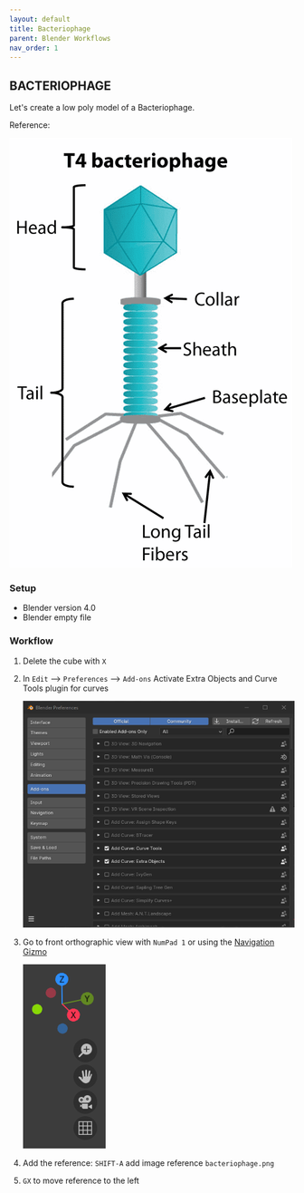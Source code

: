 ```yaml
---
layout: default
title: Bacteriophage
parent: Blender Workflows
nav_order: 1
---
```


## BACTERIOPHAGE

Let's create a low poly model of a Bacteriophage.

Reference: 

![bacteriophage reference](../../assets/images/bacteriophage.png)


### Setup

 * Blender version 4.0
 * Blender empty file

### Workflow

1. Delete the cube with `X`
2. In `Edit` --> `Preferences` --> `Add-ons` Activate Extra Objects and Curve Tools plugin for curves 

    ![addons](../../assets/images/Curve_and_Extra_tools.PNG)

3. Go to front orthographic view with `NumPad 1` or using the [Navigation Gizmo](https://docs.blender.org/manual/en/latest/editors/3dview/navigate/introduction.html#navigation-gizmo) 

    ![Navigation Gizmo](../../assets/images/navigation_gizmo.png)

4. Add the reference: `SHIFT-A` add image reference `bacteriophage.png`
5. `GX` to move reference to the left
